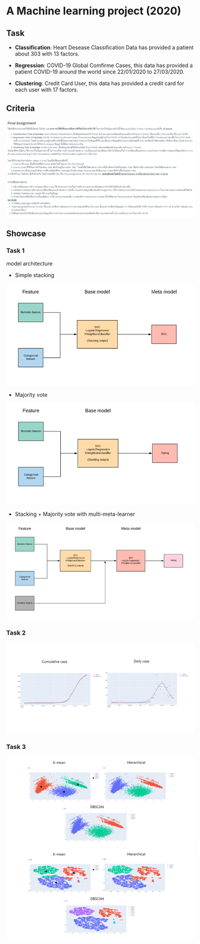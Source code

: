 # A Machine learning project (2020)

## Task

* **Classification**: Heart Desease Classification Data has provided a patient about 303 with 13 factors.

* **Regression**: COVID-19 Global Comfirme Cases, this data has provided a patient COVID-19 around the world since 22/01/2020 to 27/03/2020.

* **Clustering**: Credit Card User, this data has provided a credit card for each user with 17 factors.

## Criteria

![](./image/criteria.png)

## Showcase

### Task 1

model architecture

* Simple stacking

![](./tasks/task1/image/simple-stacking.png)

* Majority vote

![](./tasks/task1/image/voting.png)

* Stacking + Majority vote with multi-meta-learner

![](./tasks/task1/image/advance-stacking.png)

### Task 2

![](./tasks/task2/image/showcase1.png)

### Task 3

![](./tasks/task3/image/pca.png)
![](./tasks/task3/image/tsne.png)